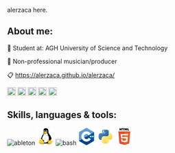 alerzaca here.

## About me:

:book: Student at: AGH University of Science and Technology

:musical_keyboard: Non-professional musician/producer

:clipboard: https://alerzaca.github.io/alerzaca/

<img src="https://vectorflags.s3.amazonaws.com/flags/org-lgbt-button-01.png" width="20" height="20"/> <img src="https://vectorflags.s3.amazonaws.com/flags/pl-button-01.png" width="20" height="20" />  <img src="https://vectorflags.s3.amazonaws.com/flags/uk-button-01.png" width="20" height="20" />  <img src="https://vectorflags.s3.amazonaws.com/flags/ru-button-01.png" width="20" height="20" />  <img src="https://vectorflags.s3.amazonaws.com/flags/es-button-01.png" width="20" height="20"/>

## Skills, languages & tools:

<img src="https://upload.wikimedia.org/wikipedia/commons/b/bf/Ableton_Live_logo.png" alt="ableton" width="40" height="40"/> <img src="https://raw.githubusercontent.com/devicons/devicon/master/icons/linux/linux-original.svg" alt="linux" width="40" height="40"/> <img src="https://www.vectorlogo.zone/logos/gnu_bash/gnu_bash-icon.svg" alt="bash" width="40" height="40"/> <img src="https://raw.githubusercontent.com/devicons/devicon/master/icons/cplusplus/cplusplus-original.svg" alt="cplusplus" width="40" height="40"/> <img src="https://raw.githubusercontent.com/devicons/devicon/master/icons/python/python-original.svg" alt="python" width="40" height="40"/> <img src="https://raw.githubusercontent.com/devicons/devicon/master/icons/html5/html5-original-wordmark.svg" alt="html5" width="40" height="40"/>
